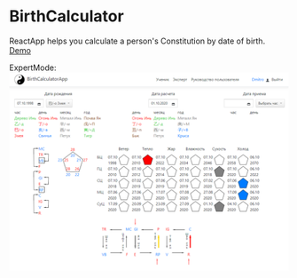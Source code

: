 # BirthCalculator

ReactApp helps you calculate a person's Constitution by date of birth.     
[Demo](https://birth.netlify.app/)

ExpertMode:
![BirthCalculator](https://github.com/kdaadk/birth-frontend/blob/master/src/images/screen-app.png?raw=true)

